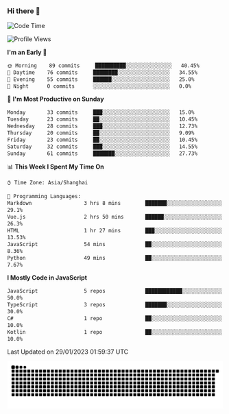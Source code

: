 ### Hi there 👋
<!--  ![visitors](https://visitor-badge.laobi.icu/badge?page_id=huamurui) -->

<!-- [![知乎](https://img.shields.io/badge/dynamic/json?url=https%3A%2F%2Fapi.swo.moe%2Fstats%2Fzhihu%2Fke-ai-wu-li-de-nan-hai-zi&query=count&color=282c34&label=%E7%9F%A5%E4%B9%8E&labelColor=0084ff&logo=zhihu&logoColor=ffffff&suffix=+%E5%85%B3%E6%B3%A8&cacheSeconds=3600)](https://www.zhihu.com/people/ke-ai-wu-li-de-nan-hai-zi)
 -->


<!--START_SECTION:waka-->
![Code Time](http://img.shields.io/badge/Code%20Time-265%20hrs%2033%20mins-blue)

![Profile Views](http://img.shields.io/badge/Profile%20Views-3-blue)

**I'm an Early 🐤** 

```text
🌞 Morning    89 commits     ██████████░░░░░░░░░░░░░░░   40.45% 
🌆 Daytime    76 commits     ████████░░░░░░░░░░░░░░░░░   34.55% 
🌃 Evening    55 commits     ██████░░░░░░░░░░░░░░░░░░░   25.0% 
🌙 Night      0 commits      ░░░░░░░░░░░░░░░░░░░░░░░░░   0.0%

```
📅 **I'm Most Productive on Sunday** 

```text
Monday       33 commits     ███░░░░░░░░░░░░░░░░░░░░░░   15.0% 
Tuesday      23 commits     ██░░░░░░░░░░░░░░░░░░░░░░░   10.45% 
Wednesday    28 commits     ███░░░░░░░░░░░░░░░░░░░░░░   12.73% 
Thursday     20 commits     ██░░░░░░░░░░░░░░░░░░░░░░░   9.09% 
Friday       23 commits     ██░░░░░░░░░░░░░░░░░░░░░░░   10.45% 
Saturday     32 commits     ███░░░░░░░░░░░░░░░░░░░░░░   14.55% 
Sunday       61 commits     ███████░░░░░░░░░░░░░░░░░░   27.73%

```


📊 **This Week I Spent My Time On** 

```text
⌚︎ Time Zone: Asia/Shanghai

💬 Programming Languages: 
Markdown                 3 hrs 8 mins        ███████░░░░░░░░░░░░░░░░░░   29.1% 
Vue.js                   2 hrs 50 mins       ██████░░░░░░░░░░░░░░░░░░░   26.3% 
HTML                     1 hr 27 mins        ███░░░░░░░░░░░░░░░░░░░░░░   13.53% 
JavaScript               54 mins             ██░░░░░░░░░░░░░░░░░░░░░░░   8.36% 
Python                   49 mins             ██░░░░░░░░░░░░░░░░░░░░░░░   7.67%

```

**I Mostly Code in JavaScript** 

```text
JavaScript               5 repos             ████████████░░░░░░░░░░░░░   50.0% 
TypeScript               3 repos             ███████░░░░░░░░░░░░░░░░░░   30.0% 
C#                       1 repo              ██░░░░░░░░░░░░░░░░░░░░░░░   10.0% 
Kotlin                   1 repo              ██░░░░░░░░░░░░░░░░░░░░░░░   10.0%

```



 Last Updated on 29/01/2023 01:59:37 UTC
<!--END_SECTION:waka-->

<!--
![知乎](https://stats.justsong.cn/api/zhihu?username=ke-ai-wu-li-de-nan-hai-zi)
![bilibili](https://stats.justsong.cn/api/bilibili/?id=144672037)
![leetcode](https://stats.justsong.cn/api/leetcode?username=yun-tai-f&cn=true)
![huamurui's Most used languages](https://github-readme-stats.vercel.app/api/top-langs?username=huamurui&show_icons=true&count_private=true&layout=compact&hide_border=true&langs_count=10)

<img align="right" src="https://github-readme-stats.vercel.app/api?username=huamurui&show_icons=true&theme=radical">

**huamurui/huamurui** is a ✨ _special_ ✨ repository because its `README.md` (this file) appears on your GitHub profile.

Here are some ideas to get you started:

- 🔭 I’m currently working on ...
- 🌱 I’m currently learning ...
- 👯 I’m looking to collaborate on ...
- 🤔 I’m looking for help with ...
- 💬 Ask me about ...
- 📫 How to reach me: ...
- 😄 Pronouns: ...
- ⚡ Fun fact: ...
-->

![huamurui](https://raw.githubusercontent.com/huamurui/huamurui/main/assets/github-contribution-grid-snake.svg)
<!-- ![huamurui](https://count.getloli.com/get/@huamurui) -->
